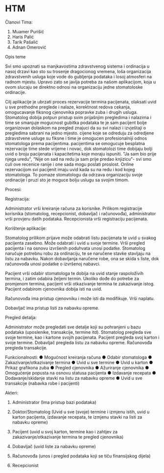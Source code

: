 ﻿# HTM
Članovi Tima: 

1. Muamer Purišić
2. Haris Palić
3. Tarik Pašalić
4. Adnan Omerović

Opis teme

Svi smo upoznati sa manjkavostima zdravstvenog sistema i ordinacija u nasoj drzavi kao sto su trosenje dragocionog vremena, loša organizacija zdravstvenih usluga koje vode do gubljenja podataka i losoj atmosferi na radnom mjestu. 
Upravo zato se javlja potreba za našom aplikacijom, koja u ovom slucaju se direktno odnosi na organizaciju jedne stomatoloske ordinacije.

Cilj aplikacije je ubrzati proces rezervacije termina pacijenata, olaksati uvid u sve prethodne preglede i nalaze, korektnost redova cekanja, omogucavanje fiksnog cjenovnika popravke zuba i drugih usluga.
Stomatolog dobija potpun pristup svim prijašnjim pregledima i nalazima i time se smanjuje mogucnost gubitka podataka
te je sam pacijent bolje organizovan dolaskom na pregled znajuci da su svi nalazi i izvještaji o pregledima sabrani na jedno mjesto.
cijene koje se odreduju za odredjene zdravstvene usluge su fiksne i time je omogucen profesionalniji odnos stomatologa prema pacijentima.
pacijentima se omogucuje besplatna rezervacije time stede vrijeme i novac, dok stomatolozi time dobijaju bolji uvid o broju pacijenata i kapacitetima koje moraju ispuniti.
"Ja sam bio prije njega uredu", "Nije on sad na redu ja sam prije predao knjizicu"- svi smo culi ove recenice ranije i one sada mogu poslati proslost. Online rezervacijom svi pacijenit imaju uvid kada su na redu i kod kojeg stomatologa.
To pomaze stomatologu da odrzava organizaciju svoje ordinacije i pruzi sto je moguce bolju uslugu sa svojim timom.

Procesi:

Registracija:

Administrator vrši kreiranje računa za korisnike. Prilikom registracije korisnika (stomatolog, recepcionist, dobavljač i računovođa), administrator vrši provjeru datih podataka.
Recepcionista vrši registraciju pacijenata.

Korištenje aplikacije:

Stomatolog prilikom prijave može odabrati listu pacijenata te uvid u svakog pacijenta zasebno. Može odabrati i uvid u svoje termine.
Vrši pregled pacijenta i na osnovu izvršenih poduhvata unosi podatke.
Stomatolog naručuje potrebnu robu za ordinaciju, te se naručene stavke stavljaju na listu za nabavku. Nakon dobavljanja naručene robe, ona se skida s liste, dok računovođa unosi podatke o izvršenoj nabavci.

Pacijent vrši odabir stomatologa te dobija na uvid stanje raspoloživih termina, i zatim odabira željeni termin. Ukoliko dođe do potrebe za promjenom termina, pacijent vrši otkazivanje termina te zakazivanje istog. 
Pacijent odabirom cjenovnika dobija isti na uvid.

Računovođa ima pristup cjenovniku i može isti da modifikuje. Vrši naplatu.

Dobavljač ima pristup listi za nabavku opreme.

Pregled detalja:

Administrator može pregledati sve detalje koji su pohranjeni u bazu podataka (uposlenike, transakcije, termine itd).
Stomatolog pregleda sve svoje termine, kao i kartone svojih pacijenata.
Pacijent pregleda svoj karton i svoje termine.
Dobavljač pregleda listu za nabavku opreme.
Računovođa pregleda transakcije.


Funkcionalnosti:
●	Mogućnost kreiranja računa
●	Odabir stomatologa
●	Zakazivanje/otkazivanje termina
●	Uvid u sve termine
●	Uvid u karton
●	Prikaz grafikona zuba
●	Pregled cjenovnika
●	Ažuriranje cjenovnika
●	Omogućenje popusta na osnovu statusa pacijenta
●	Izdavanje recepata
●	Dodavanje/skidanje stavki na listu za nabavku opreme
●	Uvid u sve transakcije (nabavka robe i pacijenti)



Akteri:
1.	Administrator (Ima pristup bazi podataka)

2.	Doktor/Stomatolog (Uvid u sve (svoje) termine i izmjenu istih, uvid u karton pacijenta, izdavanje recepata, te izmjenu stavki na listi za nabavku opreme)

3.	Pacijent (uvid u svoj karton, termine kao i zahtjev za zakazivanje/otkazivanje termina te pregled cjenovnika)

4.	Dobavljač (uvid liste za nabavku opreme)

5.	Računovođa (unos i pregled podataka koji se tiču finansijskog dijela)

6.	Recepcionist


